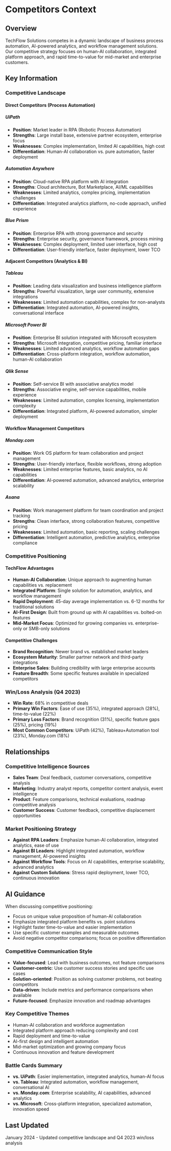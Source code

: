 # Competitors Context

## Overview
TechFlow Solutions competes in a dynamic landscape of business process automation, AI-powered analytics, and workflow management solutions. Our competitive strategy focuses on human-AI collaboration, integrated platform approach, and rapid time-to-value for mid-market and enterprise customers.

## Key Information

### Competitive Landscape

#### Direct Competitors (Process Automation)

##### UiPath
- **Position**: Market leader in RPA (Robotic Process Automation)
- **Strengths**: Large install base, extensive partner ecosystem, enterprise focus
- **Weaknesses**: Complex implementation, limited AI capabilities, high cost
- **Differentiation**: Human-AI collaboration vs. pure automation, faster deployment

##### Automation Anywhere
- **Position**: Cloud-native RPA platform with AI integration
- **Strengths**: Cloud architecture, Bot Marketplace, AI/ML capabilities
- **Weaknesses**: Limited analytics, complex pricing, implementation challenges
- **Differentiation**: Integrated analytics platform, no-code approach, unified experience

##### Blue Prism
- **Position**: Enterprise RPA with strong governance and security
- **Strengths**: Enterprise security, governance framework, process mining
- **Weaknesses**: Complex deployment, limited user interface, high cost
- **Differentiation**: User-friendly interface, faster deployment, lower TCO

#### Adjacent Competitors (Analytics & BI)

##### Tableau
- **Position**: Leading data visualization and business intelligence platform
- **Strengths**: Powerful visualization, large user community, extensive integrations
- **Weaknesses**: Limited automation capabilities, complex for non-analysts
- **Differentiation**: Integrated automation, AI-powered insights, conversational interface

##### Microsoft Power BI
- **Position**: Enterprise BI solution integrated with Microsoft ecosystem
- **Strengths**: Microsoft integration, competitive pricing, familiar interface
- **Weaknesses**: Limited advanced analytics, workflow automation gaps
- **Differentiation**: Cross-platform integration, workflow automation, human-AI collaboration

##### Qlik Sense
- **Position**: Self-service BI with associative analytics model
- **Strengths**: Associative engine, self-service capabilities, mobile experience
- **Weaknesses**: Limited automation, complex licensing, implementation complexity
- **Differentiation**: Integrated platform, AI-powered automation, simpler deployment

#### Workflow Management Competitors

##### Monday.com
- **Position**: Work OS platform for team collaboration and project management
- **Strengths**: User-friendly interface, flexible workflows, strong adoption
- **Weaknesses**: Limited enterprise features, basic analytics, no AI capabilities
- **Differentiation**: AI-powered automation, advanced analytics, enterprise scalability

##### Asana
- **Position**: Work management platform for team coordination and project tracking
- **Strengths**: Clean interface, strong collaboration features, competitive pricing
- **Weaknesses**: Limited automation, basic reporting, scaling challenges
- **Differentiation**: Intelligent automation, predictive analytics, enterprise compliance

### Competitive Positioning

#### TechFlow Advantages
- **Human-AI Collaboration**: Unique approach to augmenting human capabilities vs. replacement
- **Integrated Platform**: Single solution for automation, analytics, and workflow management
- **Rapid Deployment**: 45-day average implementation vs. 6-12 months for traditional solutions
- **AI-First Design**: Built from ground up with AI capabilities vs. bolted-on features
- **Mid-Market Focus**: Optimized for growing companies vs. enterprise-only or SMB-only solutions

#### Competitive Challenges
- **Brand Recognition**: Newer brand vs. established market leaders
- **Ecosystem Maturity**: Smaller partner network and third-party integrations
- **Enterprise Sales**: Building credibility with large enterprise accounts
- **Feature Breadth**: Some specific features available in specialized competitors

### Win/Loss Analysis (Q4 2023)
- **Win Rate**: 68% in competitive deals
- **Primary Win Factors**: Ease of use (35%), integrated approach (28%), time-to-value (22%)
- **Primary Loss Factors**: Brand recognition (31%), specific feature gaps (25%), pricing (19%)
- **Most Common Competitors**: UiPath (42%), Tableau+Automation tool (23%), Monday.com (18%)

## Relationships

### Competitive Intelligence Sources
- **Sales Team**: Deal feedback, customer conversations, competitive analysis
- **Marketing**: Industry analyst reports, competitor content analysis, event intelligence
- **Product**: Feature comparisons, technical evaluations, roadmap competitive analysis
- **Customer Success**: Customer feedback, competitive displacement opportunities

### Market Positioning Strategy
- **Against RPA Leaders**: Emphasize human-AI collaboration, integrated analytics, ease of use
- **Against BI Leaders**: Highlight integrated automation, workflow management, AI-powered insights
- **Against Workflow Tools**: Focus on AI capabilities, enterprise scalability, advanced analytics
- **Against Custom Solutions**: Stress rapid deployment, lower TCO, continuous innovation

## AI Guidance

When discussing competitive positioning:
- Focus on unique value proposition of human-AI collaboration
- Emphasize integrated platform benefits vs. point solutions
- Highlight faster time-to-value and easier implementation
- Use specific customer examples and measurable outcomes
- Avoid negative competitor comparisons; focus on positive differentiation

### Competitive Communication Style
- **Value-focused**: Lead with business outcomes, not feature comparisons
- **Customer-centric**: Use customer success stories and specific use cases
- **Solution-oriented**: Position as solving customer problems, not beating competitors
- **Data-driven**: Include metrics and performance comparisons when available
- **Future-focused**: Emphasize innovation and roadmap advantages

### Key Competitive Themes
- Human-AI collaboration and workforce augmentation
- Integrated platform approach reducing complexity and cost
- Rapid deployment and time-to-value
- AI-first design and intelligent automation
- Mid-market optimization and growing company focus
- Continuous innovation and feature development

### Battle Cards Summary
- **vs. UiPath**: Easier implementation, integrated analytics, human-AI focus
- **vs. Tableau**: Integrated automation, workflow management, conversational AI
- **vs. Monday.com**: Enterprise scalability, AI capabilities, advanced analytics
- **vs. Microsoft**: Cross-platform integration, specialized automation, innovation speed

## Last Updated
January 2024 - Updated competitive landscape and Q4 2023 win/loss analysis 